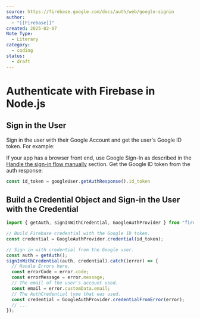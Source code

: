 ```yaml
---
source: https://firebase.google.com/docs/auth/web/google-signin
author:
  - "[[Firebase]]"
created: 2025-02-07
Note Type:
  - Literary
category:
  - coding
status:
  - draft
---
```

# Authenticate with Firebase in Node.js
## Sign in the User
Sign in the user with their Google Account and get the user's Google ID token. For example:

If your app has a browser front end, use Google Sign-In as described in the [Handle the sign-in flow manually](https://firebase.google.com/docs/auth/web/google-signin#advanced-handle-the-sign-in-flow-manually) section. Get the Google ID token from the auth response:
```js
const id_token = googleUser.getAuthResponse().id_token
```
## Build a Credential Object and Sign-in the User with the Credential
```js
import { getAuth, signInWithCredential, GoogleAuthProvider } from "firebase/auth";

// Build Firebase credential with the Google ID token.
const credential = GoogleAuthProvider.credential(id_token);

// Sign in with credential from the Google user.
const auth = getAuth();
signInWithCredential(auth, credential).catch((error) => {
  // Handle Errors here.
  const errorCode = error.code;
  const errorMessage = error.message;
  // The email of the user's account used.
  const email = error.customData.email;
  // The AuthCredential type that was used.
  const credential = GoogleAuthProvider.credentialFromError(error);
  // ...
});
```